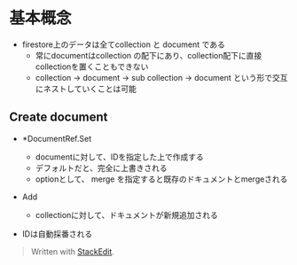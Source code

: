 
# 基本概念
- firestore上のデータは全てcollection と document である
  - 常にdocumentはcollection の配下にあり、collection配下に直接collectionを置くこともできない
  - collection → document → sub collection → document という形で交互にネストしていくことは可能


## Create document
- *DocumentRef.Set
    -  documentに対して、IDを指定した上で作成する
	- デフォルトだと、完全に上書きされる
	- optionとして、 merge を指定すると既存のドキュメントとmergeされる

- Add
  - collectionに対して、ドキュメントが新規追加される
 - IDは自動採番される	

> Written with [StackEdit](https://stackedit.io/).
<!--stackedit_data:
eyJoaXN0b3J5IjpbLTE0ODIyMDA5NzcsMTU3NTM0MTU1OV19
-->